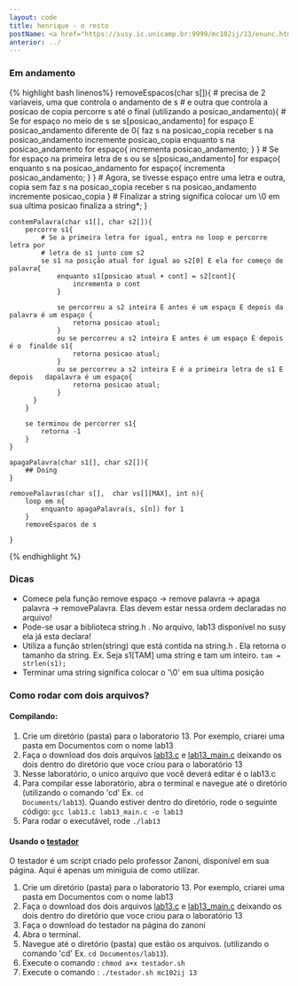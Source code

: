```yaml
---
layout: code
title: henrique - o resto
postName: <a href="https://susy.ic.unicamp.br:9999/mc102ij/13/enunc.html">Laboratório 13 - Conjuntos</a>
anterior: ../
---
```


### Em andamento

{% highlight bash linenos%}
    removeEspacos(char s[]){
        # precisa de 2 variaveis, uma que controla o andamento de s
        # e outra que controla a posicao de copia
        percorre s até o final (utilizando a posicao_andamento){
            # Se for espaço no meio de s
            se s[posicao_andamento] for espaço E posicao_andamento diferente de 0{
                faz s na posicao_copia receber s na posicao_andamento
                incremente posicao_copia
                enquanto s na posicao_andamento for espaço{
                    incrementa posicao_andamento;
                }
            }
            # Se for espaço na primeira letra de s
            ou se s[posicao_andamento] for espaço{
                enquanto s na posicao_andamento for espaço{
                    incrementa posicao_andamento;
                }
            }
            # Agora, se tivesse espaço entre uma letra e outra, copia sem
            faz s na posicao_copia receber s na posicao_andamento
            incremente posicao_copia
        }
        # Finalizar a string significa colocar um \0 em sua ultima posicao
        finaliza a string*;
    }

    contemPalavra(char s1[], char s2[]){
        percorre s1{
            # Se a primeira letra for igual, entra no loop e percorre letra por
            # letra de s1 junto com s2
            se s1 na posição atual for igual ao s2[0] E ela for começo de palavra{
                enquanto s1[posicao atual + cont] = s2[cont]{
                    incrementa o cont
                }

                se percorreu a s2 inteira E antes é um espaço E depois da palavra é um espaço {
                    retorna posicao atual;
                }
                ou se percorreu a s2 inteira E antes é um espaço E depois é o  finalde s1{
                    retorna posicao atual;
                }
                ou se percorreu a s2 inteira E é a primeira letra de s1 E depois   dapalavra é um espaço{
                    retorna posicao atual;
                }
          }
        }

        se terminou de percorrer s1{
            retorna -1
        }
    }

    apagaPalavra(char s1[], char s2[]){
        ## Doing
    }

    removePalavras(char s[],  char vs[][MAX], int n){
        loop em n{
            enquanto apagaPalavra(s, s[n]) for 1
        }
        removeEspacos de s

    }

{% endhighlight %}

### Dicas
  - Comece pela função remove espaço -> remove palavra ->  apaga palavra -> removePalavra. Elas devem estar nessa ordem declaradas no arquivo!
  - Pode-se usar a biblioteca string.h . No arquivo, lab13 disponível no susy ela já esta declara!
  - Utiliza a função strlen(string) que está contida na string.h . Ela retorna o tamanho da string. Ex. Seja s1[TAM] uma string e tam um inteiro. `tam = strlen(s1);`
  - Terminar uma string significa colocar o '\0' em sua ultima posição

### Como rodar com dois arquivos?

#### Compilando:
1. Crie um diretório (pasta) para o laboratorio 13. Por exemplo, criarei uma pasta em Documentos com o nome lab13
2. Faça o download dos dois arquivos [lab13.c](https://susy.ic.unicamp.br:9999/mc102ij/13/aux/lab13.c) e [lab13_main.c](https://susy.ic.unicamp.br:9999/mc102ij/13/aux/lab13_main.c) deixando os dois dentro do diretório que voce criou para o laboratório 13
3. Nesse laboratório, o unico arquivo que você deverá editar é o lab13.c
4. Para compilar esse laboratório, abra o terminal e navegue até o diretório (utilizando o comando 'cd' Ex. <code>cd Documents/lab13</code>). Quando estiver dentro do diretório, rode o seguinte código:
<code>gcc lab13.c lab13_main.c -o lab13</code>
5. Para rodar o executável, rode <code>./lab13</code>

#### Usando o [testador](http://www.ic.unicamp.br/~zanoni/mc102/2016-1s/testador/)
O testador é um script criado pelo professor Zanoni, disponível em sua página. Aqui é apenas um miniguia de como utilizar.

 1. Crie um diretório (pasta) para o laboratorio 13. Por exemplo, criarei uma pasta em Documentos com o nome lab13
 2. Faça o download dos dois arquivos [lab13.c](https://susy.ic.unicamp.br:9999/mc102ij/13/aux/lab13.c) e [lab13_main.c](https://susy.ic.unicamp.br:9999/mc102ij/13/aux/lab13_main.c) deixando os dois dentro do diretório que voce criou para o laboratório 13
 3. Faça o download do testador na página do zanoni
 4. Abra o terminal.
 5. Navegue até o diretório (pasta) que estão os arquivos. (utilizando o comando 'cd' Ex. `cd Documentos/lab13`).
 6. Execute o comando : `chmod a+x testador.sh`
 7. Execute o comando : `./testador.sh mc102ij 13`
